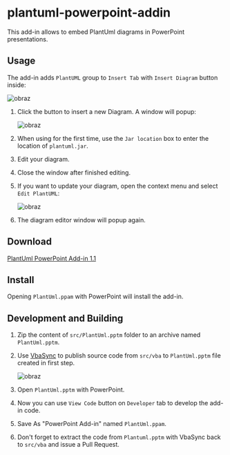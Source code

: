 # plantuml-powerpoint-addin

This add-in allows to embed PlantUml diagrams in PowerPoint presentations.

## Usage

The add-in adds `PlantUML` group to `Insert Tab` with `Insert Diagram` button inside:

![obraz](https://user-images.githubusercontent.com/66111032/138903113-12cc1551-eb24-49d2-a6cd-16e7b01afddf.png)

1. Click the button to insert a new Diagram. A window will popup:

   ![obraz](https://user-images.githubusercontent.com/66111032/139954968-5902aad0-9a7d-43ed-89d0-b302d3d0248d.png)

2. When using for the first time, use the `Jar location` box to enter the location of `plantuml.jar`.
3. Edit your diagram.
4. Close the window after finished editing.
5. If you want to update your diagram, open the context menu and select `Edit PlantUML`:

   ![obraz](https://user-images.githubusercontent.com/66111032/138904193-a8c70b1b-b9e8-4f72-8b4d-1e46c42c3af1.png)
   
6. The diagram editor window will popup again.

## Download

[PlantUml PowerPoint Add-in 1.1](https://github.com/kmierzeje/plantuml-powerpoint-addin/releases/download/v1.1/PlantUml.ppam)

## Install

Opening `PlantUml.ppam` with PowerPoint will install the add-in.

## Development and Building

1. Zip the content of `src/PlantUml.pptm` folder to an archive named `PlantUml.pptm`.
2. Use [VbaSync](https://github.com/chelh/VBASync/releases/tag/v2.2.0) to publish source code from `src/vba` to `PlantUml.pptm` file created in first step.

   ![obraz](https://user-images.githubusercontent.com/66111032/138966925-53df51ad-b8d5-4fd5-9e3f-d200cd44de0e.png)

4. Open `PlantUml.pptm` with PowerPoint.
5. Now you can use `View Code` button on `Developer` tab to develop the add-in code.
6. Save As "PowerPoint Add-in" named `PlantUml.ppam`.
7. Don't forget to extract the code from `Plantuml.pptm` with VbaSync back to `src/vba` and issue a Pull Request.



